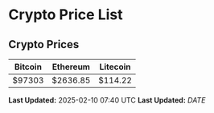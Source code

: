 # Crypto Price List

## Crypto Prices
| Bitcoin | Ethereum | Litecoin |
| ------- | -------- | -------- |
| $97303 | $2636.85 | $114.22 |
**Last Updated:** 2025-02-10 07:40 UTC
**Last Updated:** $DATE$
